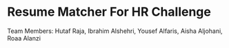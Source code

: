 # Resume Matcher For HR Challenge

Team Members: Hutaf Raja, Ibrahim Alshehri, Yousef Alfaris,  Aisha Aljohani, Roaa Alanzi
